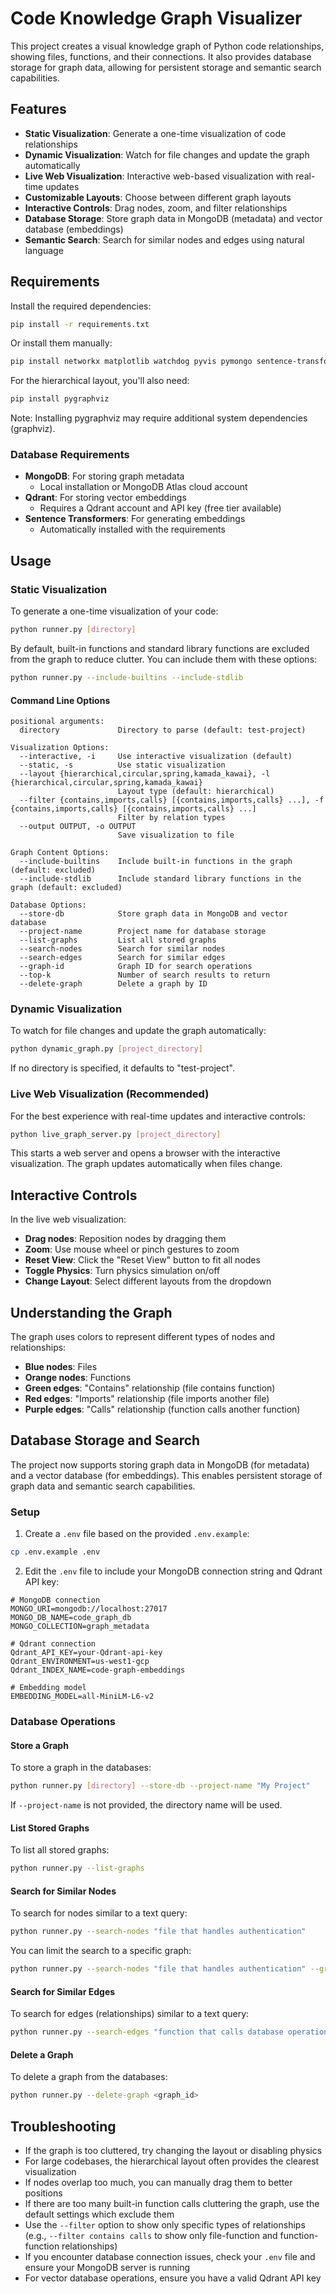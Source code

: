 # Code Knowledge Graph Visualizer

This project creates a visual knowledge graph of Python code relationships, showing files, functions, and their connections. It also provides database storage for graph data, allowing for persistent storage and semantic search capabilities.

## Features

- **Static Visualization**: Generate a one-time visualization of code relationships
- **Dynamic Visualization**: Watch for file changes and update the graph automatically
- **Live Web Visualization**: Interactive web-based visualization with real-time updates
- **Customizable Layouts**: Choose between different graph layouts
- **Interactive Controls**: Drag nodes, zoom, and filter relationships
- **Database Storage**: Store graph data in MongoDB (metadata) and vector database (embeddings)
- **Semantic Search**: Search for similar nodes and edges using natural language

## Requirements

Install the required dependencies:

```bash
pip install -r requirements.txt
```

Or install them manually:

```bash
pip install networkx matplotlib watchdog pyvis pymongo sentence-transformers Qdrant-client python-dotenv
```

For the hierarchical layout, you'll also need:

```bash
pip install pygraphviz
```

Note: Installing pygraphviz may require additional system dependencies (graphviz).

### Database Requirements

- **MongoDB**: For storing graph metadata
  - Local installation or MongoDB Atlas cloud account
- **Qdrant**: For storing vector embeddings
  - Requires a Qdrant account and API key (free tier available)
- **Sentence Transformers**: For generating embeddings
  - Automatically installed with the requirements

## Usage

### Static Visualization

To generate a one-time visualization of your code:

```bash
python runner.py [directory]
```

By default, built-in functions and standard library functions are excluded from the graph to reduce clutter. You can include them with these options:

```bash
python runner.py --include-builtins --include-stdlib
```

#### Command Line Options

```
positional arguments:
  directory             Directory to parse (default: test-project)

Visualization Options:
  --interactive, -i     Use interactive visualization (default)
  --static, -s          Use static visualization
  --layout {hierarchical,circular,spring,kamada_kawai}, -l {hierarchical,circular,spring,kamada_kawai}
                        Layout type (default: hierarchical)
  --filter {contains,imports,calls} [{contains,imports,calls} ...], -f {contains,imports,calls} [{contains,imports,calls} ...]
                        Filter by relation types
  --output OUTPUT, -o OUTPUT
                        Save visualization to file

Graph Content Options:
  --include-builtins    Include built-in functions in the graph (default: excluded)
  --include-stdlib      Include standard library functions in the graph (default: excluded)

Database Options:
  --store-db            Store graph data in MongoDB and vector database
  --project-name        Project name for database storage
  --list-graphs         List all stored graphs
  --search-nodes        Search for similar nodes
  --search-edges        Search for similar edges
  --graph-id            Graph ID for search operations
  --top-k               Number of search results to return
  --delete-graph        Delete a graph by ID
```

### Dynamic Visualization

To watch for file changes and update the graph automatically:

```bash
python dynamic_graph.py [project_directory]
```

If no directory is specified, it defaults to "test-project".

### Live Web Visualization (Recommended)

For the best experience with real-time updates and interactive controls:

```bash
python live_graph_server.py [project_directory]
```

This starts a web server and opens a browser with the interactive visualization. The graph updates automatically when files change.

## Interactive Controls

In the live web visualization:

- **Drag nodes**: Reposition nodes by dragging them
- **Zoom**: Use mouse wheel or pinch gestures to zoom
- **Reset View**: Click the "Reset View" button to fit all nodes
- **Toggle Physics**: Turn physics simulation on/off
- **Change Layout**: Select different layouts from the dropdown

## Understanding the Graph

The graph uses colors to represent different types of nodes and relationships:

- **Blue nodes**: Files
- **Orange nodes**: Functions
- **Green edges**: "Contains" relationship (file contains function)
- **Red edges**: "Imports" relationship (file imports another file)
- **Purple edges**: "Calls" relationship (function calls another function)

## Database Storage and Search

The project now supports storing graph data in MongoDB (for metadata) and a vector database (for embeddings). This enables persistent storage of graph data and semantic search capabilities.

### Setup

1. Create a `.env` file based on the provided `.env.example`:

```bash
cp .env.example .env
```

2. Edit the `.env` file to include your MongoDB connection string and Qdrant API key:

```
# MongoDB connection
MONGO_URI=mongodb://localhost:27017
MONGO_DB_NAME=code_graph_db
MONGO_COLLECTION=graph_metadata

# Qdrant connection
Qdrant_API_KEY=your-Qdrant-api-key
Qdrant_ENVIRONMENT=us-west1-gcp
Qdrant_INDEX_NAME=code-graph-embeddings

# Embedding model
EMBEDDING_MODEL=all-MiniLM-L6-v2
```

### Database Operations

#### Store a Graph

To store a graph in the databases:

```bash
python runner.py [directory] --store-db --project-name "My Project"
```

If `--project-name` is not provided, the directory name will be used.

#### List Stored Graphs

To list all stored graphs:

```bash
python runner.py --list-graphs
```

#### Search for Similar Nodes

To search for nodes similar to a text query:

```bash
python runner.py --search-nodes "file that handles authentication"
```

You can limit the search to a specific graph:

```bash
python runner.py --search-nodes "file that handles authentication" --graph-id <graph_id>
```

#### Search for Similar Edges

To search for edges (relationships) similar to a text query:

```bash
python runner.py --search-edges "function that calls database operations"
```

#### Delete a Graph

To delete a graph from the databases:

```bash
python runner.py --delete-graph <graph_id>
```

## Troubleshooting

- If the graph is too cluttered, try changing the layout or disabling physics
- For large codebases, the hierarchical layout often provides the clearest visualization
- If nodes overlap too much, you can manually drag them to better positions
- If there are too many built-in function calls cluttering the graph, use the default settings which exclude them
- Use the `--filter` option to show only specific types of relationships (e.g., `--filter contains calls` to show only file-function and function-function relationships)
- If you encounter database connection issues, check your `.env` file and ensure your MongoDB server is running
- For vector database operations, ensure you have a valid Qdrant API key
